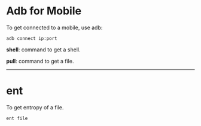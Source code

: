 # Adb for Mobile

To get connected to a mobile, use adb:

````
adb connect ip:port
````

**shell**: command to get a shell.

**pull**: command to get a file.

---------------------------------------

# ent

To get entropy of a file.

````
ent file
````
